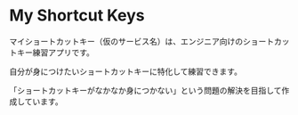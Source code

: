 # My Shortcut Keys

マイショートカットキー（仮のサービス名）は、エンジニア向けのショートカットキー練習アプリです。

自分が身につけたいショートカットキーに特化して練習できます。

「ショートカットキーがなかなか身につかない」という問題の解決を目指して作成しています。

